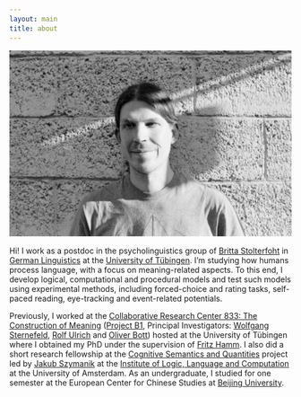 ```yaml
---
layout: main
title: about
---
```


![Fabian Schlotterbeck](assets/img/fabianSchlotterbeck50percent.jpeg)

Hi! I work as a postdoc in the psycholinguistics group of [Britta Stolterfoht](https://uni-tuebingen.de/de/23015) in [German Linguistics](https://uni-tuebingen.de/en/52) at the [University of Tübingen](https://uni-tuebingen.de). I’m studying how humans process language, with a focus on meaning-related aspects. To this end, I develop logical, computational and procedural models and test such models using experimental methods, including forced-choice and rating tasks, self-paced reading, eye-tracking and event-related potentials.   

Previously, I worked at the [Collaborative Research Center 833: The Construction of Meaning](https://uni-tuebingen.de/en/2965) ([Project B1](https://uni-tuebingen.de/en/10537), Principal Investigators: [Wolfgang Sternefeld](https://www.sternefeld.info), [Rolf Ulrich](https://uni-tuebingen.de/en/9568) and [Oliver Bott](https://ekvv.uni-bielefeld.de/pers_publ/publ/PersonDetail.jsp?personId=184569824)) hosted at the University of Tübingen where I obtained my PhD under the supervision of [Fritz Hamm](https://www.researchgate.net/scientific-contributions/Fritz-Hamm-10248711). I also did a short research fellowship at the [Cognitive Semantics and Quantities](https://www.jakubszymanik.com/CoSaQ/) project led by [Jakub Szymanik](https://jakubszymanik.com/) at the [Institute of Logic, Language and Computation](https://www.illc.uva.nl) at the University of Amsterdam. As an undergraduate, I studied for one semester at the European Center for Chinese Studies at [Beijing University](https://english.pku.edu.cn).


